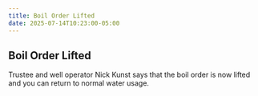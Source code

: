 ```yaml
---
title: Boil Order Lifted
date: 2025-07-14T10:23:00-05:00
---
```

## Boil Order Lifted

Trustee and well operator Nick Kunst says that the boil order is now lifted
and you can return to normal water usage.

